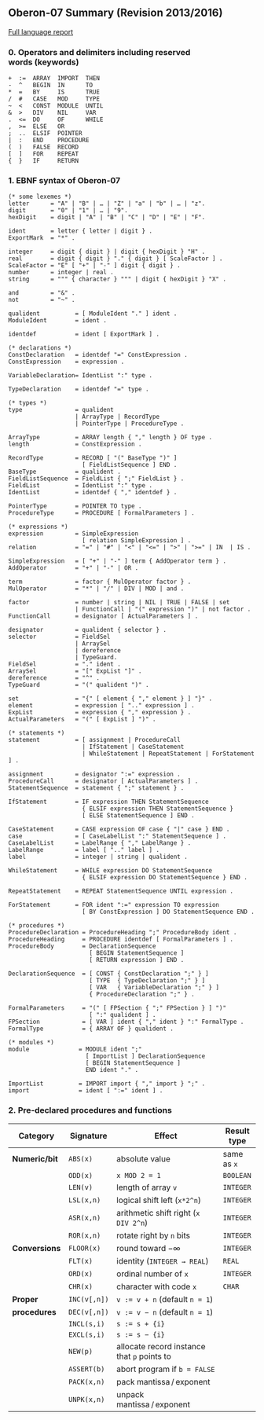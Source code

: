 ## Oberon‑07 Summary (Revision 2013/2016)

[Full language report](https://vostok-space.github.io/Oberon-report/)

### 0. Operators and delimiters including reserved words (keywords)

```
+  :=  ARRAY  IMPORT  THEN
-  ^   BEGIN  IN      TO
*  =   BY     IS      TRUE
/  #   CASE   MOD     TYPE
~  <   CONST  MODULE  UNTIL
&  >   DIV    NIL     VAR
.  <=  DO     OF      WHILE
,  >=  ELSE   OR
;  ..  ELSIF  POINTER
|  :   END    PROCEDURE
(  )   FALSE  RECORD
[  ]   FOR    REPEAT
{  }   IF     RETURN
```

### 1. EBNF syntax of Oberon‑07

```ebnf
(* some lexemes *)
letter      = "A" | "B" | … | "Z" | "a" | "b" | … | "z".
digit       = "0" | "1" | … | "9".
hexDigit    = digit | "A" | "B" | "C" | "D" | "E" | "F".

ident       = letter { letter | digit } .
ExportMark  = "*" .

integer     = digit { digit } | digit { hexDigit } "H" .
real        = digit { digit } "." { digit } [ ScaleFactor ] .
ScaleFactor = "E" [ "+" | "-" ] digit { digit } .
number      = integer | real .
string      = """ { character } """ | digit { hexDigit } "X" .

and         = "&" .
not         = "~" .
```

```ebnf
qualident          = [ ModuleIdent "." ] ident .
ModuleIdent        = ident .

identdef           = ident [ ExportMark ] .

(* declarations *)
ConstDeclaration   = identdef "=" ConstExpression .
ConstExpression    = expression .

VariableDeclaration= IdentList ":" type .

TypeDeclaration    = identdef "=" type .

(* types *)
type               = qualident
                   | ArrayType | RecordType
                   | PointerType | ProcedureType .

ArrayType          = ARRAY length { "," length } OF type .
length             = ConstExpression .

RecordType         = RECORD [ "(" BaseType ")" ]
                     [ FieldListSequence ] END .
BaseType           = qualident .
FieldListSequence  = FieldList { ";" FieldList } .
FieldList          = IdentList ":" type .
IdentList          = identdef { "," identdef } .

PointerType        = POINTER TO type .
ProcedureType      = PROCEDURE [ FormalParameters ] .

(* expressions *)
expression         = SimpleExpression
                     [ relation SimpleExpression ] .
relation           = "=" | "#" | "<" | "<=" | ">" | ">=" | IN  | IS .

SimpleExpression   = [ "+" | "-" ] term { AddOperator term } .
AddOperator        = "+" | "-" | OR .

term               = factor { MulOperator factor } .
MulOperator        = "*" | "/" | DIV | MOD | and .

factor             = number | string | NIL | TRUE | FALSE | set
                   | FunctionCall | "(" expression ")" | not factor .
FunctionCall       = designator [ ActualParameters ] .

designator         = qualident { selector } .
selector           = FieldSel
                   | ArraySel
                   | dereference
                   | TypeGuard.
FieldSel           = "." ident .
ArraySel           = "[" ExpList "]" .
dereference        = "^" .
TypeGuard          = "(" qualident ")" .

set                = "{" [ element { "," element } ] "}" .
element            = expression [ ".." expression ] .
ExpList            = expression { "," expression } .
ActualParameters   = "(" [ ExpList ] ")" .

(* statements *)
statement          = [ assignment | ProcedureCall
                     | IfStatement | CaseStatement
                     | WhileStatement | RepeatStatement | ForStatement ] .

assignment         = designator ":=" expression .
ProcedureCall      = designator [ ActualParameters ] .
StatementSequence  = statement { ";" statement } .

IfStatement        = IF expression THEN StatementSequence
                     { ELSIF expression THEN StatementSequence }
                     [ ELSE StatementSequence ] END .

CaseStatement      = CASE expression OF case { "|" case } END .
case               = [ CaseLabelList ":" StatementSequence ] .
CaseLabelList      = LabelRange { "," LabelRange } .
LabelRange         = label [ ".." label ] .
label              = integer | string | qualident .

WhileStatement     = WHILE expression DO StatementSequence
                     { ELSIF expression DO StatementSequence } END .

RepeatStatement    = REPEAT StatementSequence UNTIL expression .

ForStatement       = FOR ident ":=" expression TO expression
                     [ BY ConstExpression ] DO StatementSequence END .

(* procedures *)
ProcedureDeclaration = ProcedureHeading ";" ProcedureBody ident .
ProcedureHeading     = PROCEDURE identdef [ FormalParameters ] .
ProcedureBody        = DeclarationSequence
                       [ BEGIN StatementSequence ]
                       [ RETURN expression ] END .

DeclarationSequence  = [ CONST { ConstDeclaration ";" } ]
                       [ TYPE  { TypeDeclaration ";" } ]
                       [ VAR   { VariableDeclaration ";" } ]
                       { ProcedureDeclaration ";" } .

FormalParameters     = "(" [ FPSection { ";" FPSection } ] ")"
                       [ ":" qualident ] .
FPSection            = [ VAR ] ident { "," ident } ":" FormalType .
FormalType           = { ARRAY OF } qualident .

(* modules *)
module              = MODULE ident ";"
                      [ ImportList ] DeclarationSequence
                      [ BEGIN StatementSequence ]
                      END ident "." .

ImportList          = IMPORT import { "," import } ";" .
import              = ident [ ":=" ident ] .
```

### 2. Pre‑declared procedures and functions

| Category        | Signature    | Effect                                      | Result type |
|-----------------|--------------|---------------------------------------------|-------------|
| **Numeric/bit** | `ABS(x)`     | absolute value                              | same as `x` |
|                 | `ODD(x)`     | `x MOD 2 = 1`                               | `BOOLEAN`   |
|                 | `LEN(v)`     | length of array `v`                         | `INTEGER`   |
|                 | `LSL(x,n)`   | logical shift left (`x*2^n`)                | `INTEGER`   |
|                 | `ASR(x,n)`   | arithmetic shift right (`x DIV 2^n`)        | `INTEGER`   |
|                 | `ROR(x,n)`   | rotate right by `n` bits                    | `INTEGER`   |
| **Conversions** | `FLOOR(x)`   | round toward −∞                             | `INTEGER`   |
|                 | `FLT(x)`     | identity (`INTEGER → REAL`)                 | `REAL`      |
|                 | `ORD(x)`     | ordinal number of `x`                       | `INTEGER`   |
|                 | `CHR(x)`     | character with code `x`                     | `CHAR`      |
| **Proper**      | `INC(v[,n])` | `v := v + n` (default `n = 1`)              |             |
| **procedures**  | `DEC(v[,n])` | `v := v − n` (default `n = 1`)              |             |
|                 | `INCL(s,i)`  | `s := s + {i}`                              |             |
|                 | `EXCL(s,i)`  | `s := s − {i}`                              |             |
|                 | `NEW(p)`     | allocate record instance that `p` points to |             |
|                 | `ASSERT(b)`  | abort program if `b = FALSE`                |             |
|                 | `PACK(x,n)`  | pack mantissa / exponent                    |             |
|                 | `UNPK(x,n)`  | unpack mantissa / exponent                  |             |
